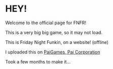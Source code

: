 # HEY!

Welcome to the official page for FNFR!

This is a very big big game, so it may not load.

This is Friday Night Funkin, on a website!
(offline)

I uploaded this on [PaiGames, Pai Corporation](https://sites.google.com/view/paicorpgames/)

Took a few months to make it...
